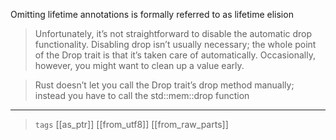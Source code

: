 
Omitting lifetime annotations is formally referred to as lifetime elision

> Unfortunately, it’s not straightforward to disable the automatic drop functionality. Disabling drop isn’t usually necessary; the whole point of the Drop trait is that it’s taken care of automatically. Occasionally, however, you might want to clean up a value early. 

> Rust doesn’t let you call the Drop trait’s drop method manually; instead you have to call the std::mem::drop function

---

> `tags` [[as_ptr]] [[from_utf8]] [[from_raw_parts]]
